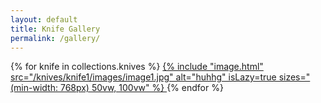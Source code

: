```yaml
---
layout: default
title: Knife Gallery
permalink: /gallery/
---
```


<div class="knife-grid">
  {% for knife in collections.knives %}
    <a href="{{ knife.url }}" class="knife-thumbnail">
      {% include "image.html" 
        src="/knives/knife1/images/image1.jpg"
        alt="huhhg"
        isLazy=true
        sizes="(min-width: 768px) 50vw, 100vw"
      %}
    </a>
  {% endfor %}
</div>